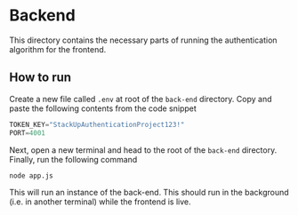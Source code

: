 # Backend

This directory contains the necessary parts of running the authentication algorithm for the frontend.

## How to run

Create a new file called `.env` at root of the `back-end` directory. Copy and paste the following contents from the code
snippet

```js
TOKEN_KEY="StackUpAuthenticationProject123!"
PORT=4001
```

Next, open a new terminal and head to the root of the `back-end` directory. Finally, run the following command

```bash
node app.js
```

This will run an instance of the back-end. This should run in the background (i.e. in another terminal) while
the frontend is live.